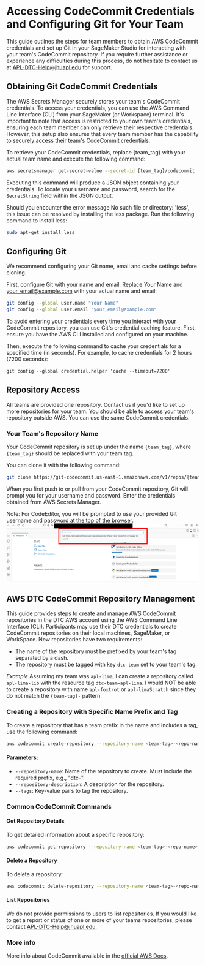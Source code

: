 # Accessing CodeCommit Credentials and Configuring Git for Your Team

This guide outlines the steps for team members to obtain AWS CodeCommit credentials and set up Git in your SageMaker Studio for interacting with your team's CodeCommit repository. If you require further assistance or experience any difficulties during this process, do not hesitate to contact us at APL-DTC-Help@jhuapl.edu for support.

## Obtaining Git CodeCommit Credentials

The AWS Secrets Manager securely stores your team's CodeCommit credentials. To access your credentials, you can use the AWS Command Line Interface (CLI) from your SageMaker (or Workspace) terminal. It's important to note that access is restricted to your own team's credentials, ensuring each team member can only retrieve their respective credentials. However, this setup also ensures that every team member has the capability to securely access their team's CodeCommit credentials.

To retrieve your CodeCommit credentials, replace {team_tag} with your actual team name and execute the following command:

```bash
aws secretsmanager get-secret-value --secret-id {team_tag}/codecommit
```

Executing this command will produce a JSON object containing your credentials. To locate your username and password, search for the `SecretString` field within the JSON output.

Should you encounter the error message No such file or directory: 'less', this issue can be resolved by installing the less package. Run the following command to install less:

```bash
sudo apt-get install less
```

## Configuring Git

We recommend configuring your Git name, email and cache settings before cloning. 

First, configure Git with your name and email. Replace Your Name and your_email@example.com with your actual name and email:

```bash
git config --global user.name "Your Name"
git config --global user.email "your_email@example.com"
```

To avoid entering your credentials every time you interact with your CodeCommit repository, you can use Git's credential caching feature. First, ensure you have the AWS CLI installed and configured on your machine.

Then, execute the following command to cache your credentials for a specified time (in seconds). For example, to cache credentials for 2 hours (7200 seconds):

```
git config --global credential.helper 'cache --timeout=7200'
```

## Repository Access

All teams are provided one repository. Contact us if you'd like to set up more repositories for your team. You should be able to access your team's repository outside AWS. You can use the same CodeCommit credentials.

### Your Team's Repository Name
Your CodeCommit repository is set up under the name `{team_tag}`, where `{team_tag}` should be replaced with your team tag.

You can clone it with the following command: 

```bash
git clone https://git-codecommit.us-east-1.amazonaws.com/v1/repos/{team_tag}
```

When you first push to or pull from your CodeCommit repository, Git will prompt you for your username and password. Enter the credentials obtained from AWS Secrets Manager.

Note: For CodeEditor, you will be prompted to use your provided Git username and password at the top of the browser.
<img src="images/codecommit-1.png">


## AWS DTC CodeCommit Repository Management  

This guide provides steps to create and manage AWS CodeCommit repositories in the DTC AWS account using the AWS Command Line Interface (CLI). Participants may use their DTC credentials to create CodeCommit repositories on their local machines, SageMaker, or WorkSpace. New repositories have two requirements:

- The name of the repository must be prefixed by your team's tag separated by a dash. 
- The repository must be tagged with key `dtc-team` set to your team's tag. 

*Example* 
Assuming my team was `apl-lima`, I can create a repository called `apl-lima-lib` with the resource tag `dtc-team=apl-lima`. 
I would NOT be able to create a repository with name `apl-foxtrot` or `apl-limaScratch` since they do not match the `{team-tag}-` pattern. 

### Creating a Repository with Specific Name Prefix and Tag

To create a repository that has a team prefix in the name and includes a tag, use the following command:

```bash
aws codecommit create-repository --repository-name <team-tag>-<repo-name> --repository-description "Repository for project" --tags 'dtc-team=<team-tag>'
```

#### Parameters:
- `--repository-name`: Name of the repository to create. Must include the required prefix, e.g., "dtc-".
- `--repository-description`: A description for the repository.
- `--tags`: Key-value pairs to tag the repository.

### Common CodeCommit Commands

#### Get Repository Details
To get detailed information about a specific repository:

```bash
aws codecommit get-repository --repository-name <team-tag>-<repo-name> 
```

#### Delete a Repository
To delete a repository:

```bash
aws codecommit delete-repository --repository-name <team-tag>-<repo-name> 
```

#### List Repositories
We do not provide permissions to users to list repositories. If you would like to get a report or status of one or more of your teams repositories, please contact APL-DTC-Help@jhuapl.edu.


### More info

More info about CodeCommit available in the [official AWS Docs](https://docs.aws.amazon.com/codecommit/latest/userguide/how-to-create-repository.html).
